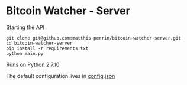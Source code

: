 # Bitcoin Watcher - Server

Starting the API
```
git clone git@github.com:matthis-perrin/bitcoin-watcher-server.git
cd bitcoin-watcher-server
pip install -r requirements.txt
python main.py
```

Runs on Python 2.7.10

The default configuration lives in [config.json](config.json)
